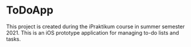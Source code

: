 # ToDoApp

This project is created during the iPraktikum course in summer semester 2021.
This is an iOS prototype application for managing to-do lists and tasks.
